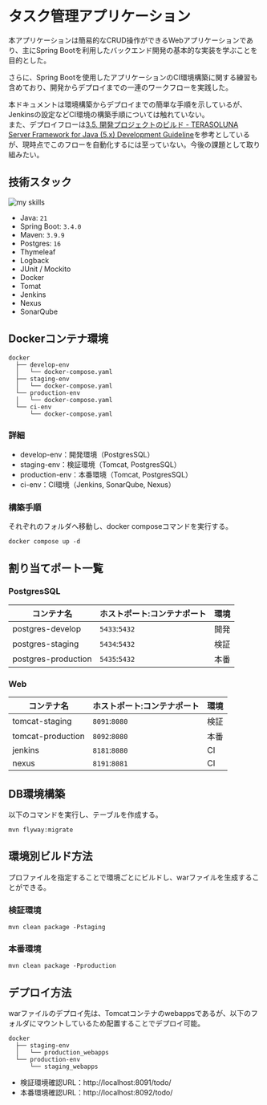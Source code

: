 # タスク管理アプリケーション
本アプリケーションは簡易的なCRUD操作ができるWebアプリケーションであり、主にSpring Bootを利用したバックエンド開発の基本的な実装を学ぶことを目的とした。

さらに、Spring Bootを使用したアプリケーションのCI環境構築に関する練習も含めており、開発からデプロイまでの一連のワークフローを実践した。

本ドキュメントは環境構築からデプロイまでの簡単な手順を示しているが、Jenkinsの設定などCI環境の構築手順については触れていない。<br>
また、デプロイフローは[3.5. 開発プロジェクトのビルド - TERASOLUNA Server Framework for Java (5.x) Development Guideline](https://terasolunaorg.github.io/guideline/current/ja/ImplementationAtEachLayer/CreateProject.html#createwebapplicationprojectbuilddeploycontinueddeployment)を参考としているが、現時点でこのフローを自動化するには至っていない。今後の課題として取り組みたい。

## 技術スタック
<img alt="my skills" src="https://skillicons.dev/icons?theme=light&perline=8&i=java,spring,idea,maven,jenkins,docker,postgres" />

- Java: `21`
- Spring Boot: `3.4.0`
- Maven: `3.9.9`
- Postgres: `16`
- Thymeleaf
- Logback
- JUnit / Mockito
- Docker
- Tomat
- Jenkins
- Nexus
- SonarQube

## Dockerコンテナ環境
```
docker
  ├── develop-env
  │   └── docker-compose.yaml
  ├── staging-env
  │   └── docker-compose.yaml
  └── production-env
  │   └── docker-compose.yaml
  └── ci-env
      └── docker-compose.yaml
```

### 詳細
- develop-env：開発環境（PostgresSQL）
- staging-env：検証環境（Tomcat, PostgresSQL）
- production-env：本番環境（Tomcat, PostgresSQL）
- ci-env：CI環境（Jenkins, SonarQube, Nexus）

### 構築手順
それぞれのフォルダへ移動し、docker composeコマンドを実行する。
```
docker compose up -d
```

## 割り当てポート一覧

### PostgresSQL
|コンテナ名|ホストポート:コンテナポート|環境| 
| ---------- | -------- | ---- | 
|postgres-develop|`5433`:`5432`|開発| 
|postgres-staging|`5434`:`5432`|検証| 
|postgres-production|`5435`:`5432`|本番| 

### Web
|コンテナ名|ホストポート:コンテナポート|環境| 
| ---------- | -------- | ---- | 
|tomcat-staging|`8091`:`8080`|検証| 
|tomcat-production|`8092`:`8080`|本番| 
|jenkins|`8181`:`8080`|CI| 
|nexus|`8191`:`8081`|CI| 
 
## DB環境構築
以下のコマンドを実行し、テーブルを作成する。

```
mvn flyway:migrate
```
 
## 環境別ビルド方法
プロファイルを指定することで環境ごとにビルドし、warファイルを生成することができる。

### 検証環境
```
mvn clean package -Pstaging
```

### 本番環境
```
mvn clean package -Pproduction
```

## デプロイ方法
warファイルのデプロイ先は、Tomcatコンテナのwebappsであるが、以下のフォルダにマウントしているため配置することでデプロイ可能。

```
docker
  ├── staging-env
  │   └── production_webapps
  └── production-env
      └── staging_webapps
```

- 検証環境確認URL：http://localhost:8091/todo/
- 本番環境確認URL：http://localhost:8092/todo/



